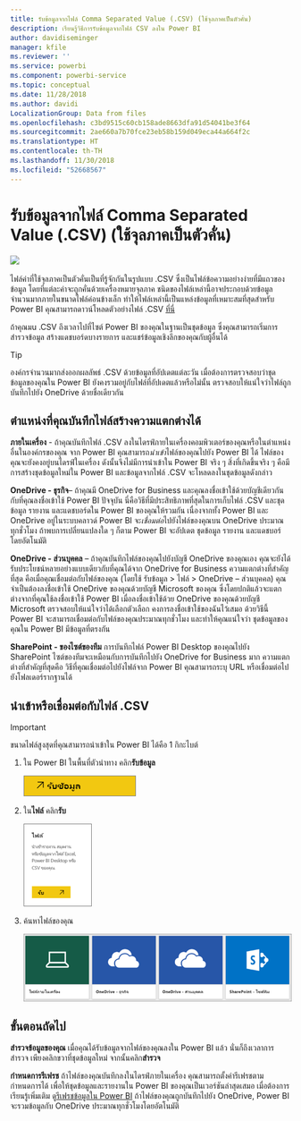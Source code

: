 ```yaml
---
title: รับข้อมูลจากไฟล์ Comma Separated Value (.CSV) (ใช้จุลภาคเป็นตัวคั่น)
description: เรียนรู้วิธีการรับข้อมูลจากไฟล์ CSV ลงใน Power BI
author: davidiseminger
manager: kfile
ms.reviewer: ''
ms.service: powerbi
ms.component: powerbi-service
ms.topic: conceptual
ms.date: 11/28/2018
ms.author: davidi
LocalizationGroup: Data from files
ms.openlocfilehash: c3bd9515c60cb158ade8663dfa91d54041be3f64
ms.sourcegitcommit: 2ae660a7b70fce23eb58b159d049eca44a664f2c
ms.translationtype: HT
ms.contentlocale: th-TH
ms.lasthandoff: 11/30/2018
ms.locfileid: "52668567"
---
```

# <a name="get-data-from-comma-separated-value-csv-files"></a>รับข้อมูลจากไฟล์ Comma Separated Value (.CSV) (ใช้จุลภาคเป็นตัวคั่น)
![](media/service-comma-separated-value-files/csv_icon.png)

ไฟล์ค่าที่ใช้จุลภาคเป็นตัวคั่นเป็นที่รู้จักกันในรูปแบบ .CSV ซึ่งเป็นไฟล์ข้อความอย่างง่ายที่มีแถวของข้อมูล โดยที่แต่ละค่าจะถูกคั่นด้วยเครื่องหมายจุลภาค ชนิดของไฟล์เหล่านี้อาจประกอบด้วยข้อมูลจำนวนมากภายในขนาดไฟล์ค่อนข้างเล็ก ทำให้ไฟล์เหล่านี้เป็นแหล่งข้อมูลที่เหมาะสมที่สุดสำหรับ Power BI คุณสามารถดาวน์โหลดตัวอย่างไฟล์ .CSV [ที่นี่](http://go.microsoft.com/fwlink/?LinkID=619356)

ถ้าคุณมu .CSV ถึงเวลาไปที่ไซต์ Power BI ของคุณในฐานเป็นชุดข้อมูล ซึ่งคุณสามารถเริ่มการสำรวจข้อมูล สร้างแดชบอร์ดบางรายการ และแชร์ข้อมูลเชิงลึกของคุณกับผู้อื่นได้

>[!TIP]
>องค์กรจำนวนมากส่งออกผลลัพธ์ .CSV ด้วยข้อมูลที่อัปเดตแต่ละวัน เมื่อต้องการตรวจสอบว่าชุดข้อมูลของคุณใน Power BI ยังคงรวมอยู่กับไฟล์ที่อัปเดตแล้วหรือไม่นั้น ตรวจสอบให้แน่ใจว่าไฟล์ถูกบันทึกไปยัง OneDrive ด้วยชื่อเดียวกัน

## <a name="where-your-file-is-saved-makes-a-difference"></a>ตำแหน่งที่คุณบันทึกไฟล์สร้างความแตกต่างได้
**ภายในเครื่อง** - ถ้าคุณบันทึกไฟล์ .CSV ลงในไดรฟ์ภายในเครื่องคอมพิวเตอร์ของคุณหรือในตำแหน่งอื่นในองค์กรของคุณ จาก Power BI คุณสามารถ*นำเข้า*ไฟล์ของคุณไปยัง Power BI ได้ ไฟล์ของคุณจะยังคงอยู่บนไดรฟ์ในเครื่อง ดังนั้นจึงไม่มีการนำเข้าใน Power BI จริง ๆ สิ่งที่เกิดขึ้นจริง ๆ คือมีการสร้างชุดข้อมูลใหม่ใน Power BI และข้อมูลจากไฟล์ .CSV จะโหลดลงในชุดข้อมูลดังกล่าว

**OneDrive - ธุรกิจ**– ถ้าคุณมี OneDrive for Business และคุณลงชื่อเข้าใช้ด้วยบัญชีเดียวกันกับที่คุณลงชื่อเข้าใช้ Power BI ปัจจุบัน นี่คือวิธีที่มีประสิทธิภาพที่สุดในการเก็บไฟล์ .CSV และชุดข้อมูล รายงาน และแดชบอร์ดใน Power BI ของคุณให้รวมกัน เนื่องจากทั้ง Power BI และ OneDrive อยู่ในระบบคลาวด์ Power BI จะ*เชื่อมต่อ*ไปยังไฟล์ของคุณบน OneDrive ประมาณทุกชั่วโมง ถ้าพบการเปลี่ยนแปลงใด ๆ ก็ตาม Power BI จะอัปเดต ชุดข้อมูล รายงาน และแดชบอร์โดยอัตโนมัติ

 **OneDrive - ส่วนบุคคล** – ถ้าคุณบันทึกไฟล์ของคุณไปยังบัญชี OneDrive ของคุณเอง คุณจะยังได้รับประโยชน์หลายอย่างแบบเดียวกับที่คุณได้จาก OneDrive for Business ความแตกต่างที่สำคัญที่สุด คือเมื่อคุณเชื่อมต่อกับไฟล์ของคุณ (โดยใช้ รับข้อมูล > ไฟล์ > OneDrive – ส่วนบุคคล) คุณจำเป็นต้องลงชื่อเข้าใช้ OneDrive ของคุณด้วยบัญชี Microsoft ของคุณ ซึ่งโดยปกติแล้วจะแตกต่างจากที่คุณใช้ลงชื่อเข้าใช้ Power BI เมื่อลงชื่อเข้าใช้ด้วย OneDrive ของคุณด้วยบัญชี Microsoft ตรวจสอบให้แน่ใจว่าได้เลือกตัวเลือก คงการลงชื่อเข้าใช้ของฉันไว้เสมอ ด้วยวิธีนี้ Power BI จะสามารถเชื่อมต่อกับไฟล์ของคุณประมาณทุกชั่วโมง และทำให้คุณแน่ใจว่า ชุดข้อมูลของคุณใน Power BI มีข้อมูลที่ตรงกัน

 **SharePoint - ของไซต์ของทีม** การบันทึกไฟล์ Power BI Desktop ของคุณไปยัง SharePoint ไซต์ของทีมจะเหมือนกับการบันทึกไปยัง OneDrive for Business มาก ความแตกต่างที่สำคัญที่สุดคือ วิธีที่คุณเชื่อมต่อไปยังไฟล์จาก Power BI คุณสามารถระบุ URL หรือเชื่อมต่อไปยังโฟลเดอร์รากฐานได้

## <a name="import-or-connect-to-a-csv-file"></a>นำเข้าหรือเชื่อมต่อกับไฟล์ .CSV
>[!IMPORTANT]
>ขนาดไฟล์สูงสุดที่คุณสามารถนำเข้าใน Power BI ได้คือ 1 กิกะไบต์

1. ใน Power BI ในพื้นที่ตัวนำทาง คลิก**รับข้อมูล**
   
   ![](media/service-comma-separated-value-files/csv_get_data_button.png)
2. ใน**ไฟล์** คลิก**รับ**
   
   ![](media/service-comma-separated-value-files/csv_files_get.png)
3. ค้นหาไฟล์ของคุณ
   
   ![](media/service-comma-separated-value-files/csv_find_your_file.png)

## <a name="next-steps"></a>ขั้นตอนถัดไป
**สำรวจข้อมูลของคุณ** เมื่อคุณได้รับข้อมูลจากไฟล์ของคุณลงใน Power BI แล้ว นั่นก็ถึงเวลาการสำรวจ เพียงคลิกขวาที่ชุดข้อมูลใหม่ จากนั้นคลิก**สำรวจ**

**กำหนดการรีเฟรช** ถ้าไฟล์ของคุณบันทึกลงในไดรฟ์ภายในเครื่อง คุณสามารถตั้งค่ารีเฟรชตามกำหนดการได้ เพื่อให้ชุดข้อมูลและรายงานใน Power BI ของคุณเป็นเวอร์ชันล่าสุดเสมอ เมื่อต้องการเรียนรู้เพิ่มเติม ดู[รีเฟรชข้อมูลใน Power BI](refresh-data.md) ถ้าไฟล์ของคุณถูกบันทึกไปยัง OneDrive, Power BI จะรวมข้อมูลกับ OneDrive ประมาณทุกชั่วโมงโดยอัตโนมัติ

